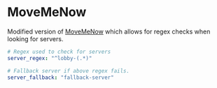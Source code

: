 MoveMeNow
==============

Modified version of [MoveMeNow](https://github.com/CraftMinecraft/MoveMeNow) which allows for regex checks when looking for servers.

```yaml
# Regex used to check for servers
server_regex: "^lobby-(.*)"

# Fallback server if above regex fails.
server_fallback: "fallback-server"
```